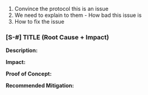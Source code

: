 1. Convince the protocol this is an issue 
2. We need to explain to them - How bad this issue is
3. How to fix the issue

### [S-#] TITLE (Root Cause + Impact)

**Description:**

**Impact:**

**Proof of Concept:**

**Recommended Mitigation:**